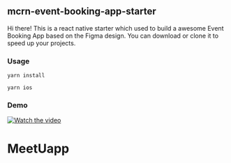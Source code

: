 ## mcrn-event-booking-app-starter

Hi there! This is a react native starter which used to build a awesome Event Booking App based on the Figma design. You can download or clone it to speed up your projects. 

### Usage
```
yarn install
```
```
yarn ios
```

### Demo
[![Watch the video](https://tva1.sinaimg.cn/large/008eGmZEgy1gph8i7901tj30zk0k0n93.jpg)](https://youtu.be/RIxe7DQE3Pk)
# MeetUapp
